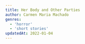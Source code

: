 ```yaml
---
title: Her Body and Other Parties
author: Carmen Maria Machado
genres:
  - 'horror'
  - 'short stories'
updatedAt: 2022-01-04
---
```

